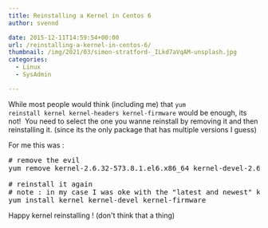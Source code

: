 ```yaml
---
title: Reinstalling a Kernel in Centos 6
author: svennd

date: 2015-12-11T14:59:54+00:00
url: /reinstalling-a-kernel-in-centos-6/
thumbnail: /img/2021/03/simon-stratford-_ILkd7aVqAM-unsplash.jpg
categories:
  - Linux
  - SysAdmin

---
```

While most people would think (including me) that <code class="EnlighterJSRAW" data-enlighter-language="null">yum reinstall kernel kernel-headers kernel-firmware</code> would be enough, its not!  You need to select the one you wanne reinstall by removing it and then reinstalling it. (since its the only package that has multiple versions I guess)

For me this was :

<pre># remove the evil
yum remove kernel-2.6.32-573.8.1.el6.x86_64 kernel-devel-2.6.32-573.8.1.el6.x86_64

# reinstall it again
# note : in my case I was oke with the "latest and newest" kernel
yum install kernel kernel-devel kernel-firmware</pre>

Happy kernel reinstalling ! (don't think that a thing)